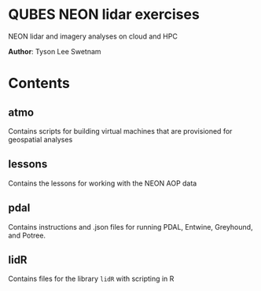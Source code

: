# QUBES NEON lidar exercises

NEON lidar and imagery analyses on cloud and HPC

**Author**: Tyson Lee Swetnam

# Contents

## atmo

Contains scripts for building virtual machines that are provisioned for geospatial analyses

## lessons

Contains the lessons for working with the NEON AOP data

## pdal

Contains instructions and .json files for running PDAL, Entwine, Greyhound, and Potree. 

## lidR

Contains files for the library `lidR` with scripting in R
